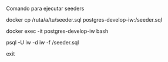 Comando para ejecutar seeders

docker cp /ruta/a/tu/seeder.sql postgres-develop-iw:/seeder.sql

docker exec -it postgres-develop-iw bash

psql -U iw -d iw -f /seeder.sql

exit

